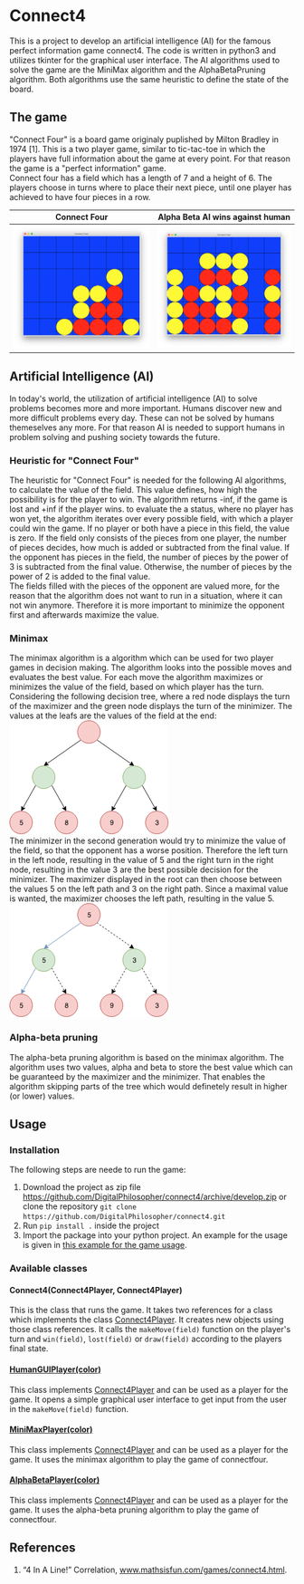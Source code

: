# Connect4

This is a project to develop an artificial intelligence (AI) for the famous perfect information game connect4. The code is written in python3 and utilizes tkinter for the graphical user interface. The AI algorithms used to solve the game are the MiniMax algorithm and the AlphaBetaPruning algorithm. Both algorithms use the same heuristic to define the state of the board.


## The game

"Connect Four" is a board game originaly puplished by  Milton Bradley in 1974 [1]. This is a two player game, similar to tic-tac-toe in which the players have full information about the game at every point. For that reason the game is a "perfect information" game.
<br />
Connect four has a field which has a length of 7 and a height of 6. The players choose in turns where to place their next piece, until one player has achieved to have four pieces in a row.
<br />

| Connect Four | Alpha Beta AI wins against human |
| :-: | :-: |
| ![Picture of Connect Four - Alpha Beta AI wins against human](photos/ConnectFourAlphaBetaPruningWins1.png?raw=true "Connect Four - Alpha Beta AI wins against human") | ![Picture of Connect Four - Alpha Beta AI wins against human](photos/ConnectFourAlphaBetaPruningWins2.png?raw=true "Connect Four - Alpha Beta AI wins against human") |


## Artificial Intelligence (AI)
In today's world, the utilization of artificial intelligence (AI) to solve problems becomes more and more important. Humans discover new and more difficult problems every day. These can not be solved by humans themeselves any more. For that reason AI is needed to support humans in problem solving and pushing society towards the future.

### Heuristic for "Connect Four"
The heuristic for "Connect Four" is needed for the following AI algorithms, to calculate the value of the field. This value defines, how high the possibility is for the player to win. The algorithm returns -inf, if the game is lost and +inf if the player wins. to evaluate the a status, where no player has won yet, the algorithm iterates over every possible field, with which a player could win the game. If no player or both have a piece in this field, the value is zero. If the field only consists of the pieces from one player, the number of pieces decides, how much is added or subtracted from the final value. If the opponent has pieces in the field, the number of pieces by the power of 3 is subtracted from the final value. Otherwise, the number of pieces by the power of 2 is added to the final value.
<br />
The fields filled with the pieces of the opponent are valued more, for the reason that the algorithm does not want to run in a situation, where it can not win anymore. Therefore it is more important to minimize the opponent first and afterwards maximize the value.

### Minimax
The minimax algorithm is a algorithm which can be used for two player games in decision making. The algorithm looks into the possible moves and evaluates the best value. For each move the algorithm maximizes or minimizes the value of the field, based on which player has the turn. Considering the following decision tree, where a red node displays the turn of the maximizer and the green node displays the turn of the minimizer. The values at the leafs are the values of the field at the end:
<br />
![Decision Tree minimax algorithm](photos/DecisionTreeMinimax.png?raw=true "Decision tree minimax algorithm")
<br />
The minimizer in the second generation would try to minimize the value of the field, so that the opponent has a worse position. Therefore the left turn in the left node, resulting in the value of 5 and the right turn in the right node, resulting in the value 3 are the best possible decision for the minimizer. The maximizer displayed in the root can then choose between the values 5 on the left path and 3 on the right path. Since a maximal value is wanted, the maximizer chooses the left path, resulting in the value 5.
<br />
![Decision Tree minimax algorithm](photos/DecisionTreeMinimaxPath.png?raw=true "Decision tree minimax algorithm")

### Alpha-beta pruning
The alpha-beta pruning algorithm is based on the minimax algorithm. The algorithm uses two values, alpha and beta to store the best value which can be guaranteed by the maximizer and the minimizer. That enables the algorithm skipping parts of the tree which would definetely result in higher (or lower) values.


## Usage

### Installation
The following steps are neede to run the game:
1. Download the project as zip file https://github.com/DigitalPhilosopher/connect4/archive/develop.zip or clone the repository ```git clone https://github.com/DigitalPhilosopher/connect4.git```
2. Run ```pip install .``` inside the project
3. Import the package into your python project. An example for the usage is given in [this example for the game usage](example.py).

### Available classes

#### Connect4(Connect4Player, Connect4Player)
This is the class that runs the game. It takes two references for a class which implements the class [Connect4Player](connectfour/Connect4Player.py). It creates new objects using those class references. It calls the ```makeMove(field)``` function on the player's turn and ```win(field)```, ```lost(field)``` or ```draw(field)``` according to the players final state.

#### [HumanGUIPlayer(color)](connectfour/HumanGUIPlayer.py)
This class implements [Connect4Player](connectfour/Connect4Player.py) and can be used as a player for the game. It opens a simple graphical user interface to get input from the user in the ```makeMove(field)``` function. 

#### [MiniMaxPlayer(color)](connectfour/MiniMaxPlayer.py)
This class implements [Connect4Player](connectfour/Connect4Player.py) and can be used as a player for the game. It uses the minimax algorithm to play the game of connectfour.

#### [AlphaBetaPlayer(color)](connectfour/AlphaBetaPlayer.py)
This class implements [Connect4Player](connectfour/Connect4Player.py) and can be used as a player for the game. It uses the alpha-beta pruning algorithm to play the game of connectfour.

## References

1. “4 In A Line!” Correlation, www.mathsisfun.com/games/connect4.html.